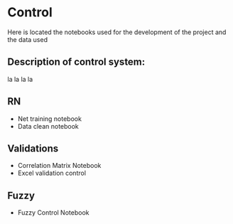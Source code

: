 # Control
Here is located the notebooks used for the development of the project and the data used

## Description of control system:
la la la la

## RN
- Net training notebook
- Data clean notebook
## Validations
- Correlation Matrix Notebook
- Excel validation control
## Fuzzy
- Fuzzy Control Notebook

